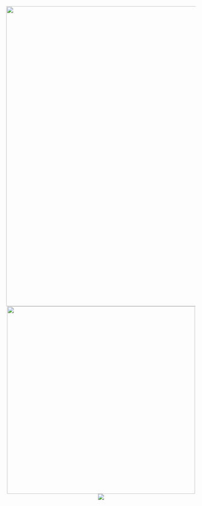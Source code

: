 <!-- ![header](https://capsule-render.vercel.app/api?type=waving&color=gradient&height=256&section=header&text=Hello%20World!&fontSize=75&animation=fadeIn&fontAlignY=38&desc=My%20name%20is%20Eugene,%20welcome%20to%20my%20GitHub%20profile!&descAlignY=51&descAlign=62)
 -->

<div id="header" align="center">
  <img src="https://capsule-render.vercel.app/api?type=waving&color=gradient&height=256&section=header&text=Hello%20World!&fontSize=75&animation=fadeIn&fontAlignY=38&desc=My%20name%20is%20Eugene,%20welcome%20to%20my%20GitHub%20profile!&descAlignY=51&descAlign=62" width="800"/>
</div>

<div id="header" align="center">
  <img src="https://readme-typing-svg.herokuapp.com?color=%2336BCF7&lines=Im+computer+science+student" width="500"/>
</div>

<div align="center">
  <img aalign="center" src=https://metrics.lecoq.io/YouJhin-Exception?template=classic&base.activity=0&base.community=0&base.metadata=0&isocalendar=1&languages=1&base=header%2C%20activity%2C%20community%2C%20repositories%2C%20metadata&base.indepth=false&base.hireable=false&base.skip=false&isocalendar=false&isocalendar.duration=full-year&languages=false&languages.limit=8&languages.threshold=0%25&languages.other=false&languages.colors=github&languages.sections=most-used&languages.indepth=false&languages.analysis.timeout=15&languages.analysis.timeout.repositories=7.5&languages.categories=markup%2C%20programming&languages.recent.categories=markup%2C%20programming&languages.recent.load=300&languages.recent.days=14&config.timezone=Europe%2FMoscow
</div>


<!-- <h1>
  good day
  <img src="https://media.giphy.com/media/hvRJCLFzcasrR4ia7z/giphy.gif" width="30px"/>
</h1> -->


<!-- [![Typing SVG](https://readme-typing-svg.herokuapp.com?color=%2336BCF7&lines=Computer+science+student)](https://git.io/typing-svg) -->

<!-- My name is Eugene, and i am a novice programmer from Russia <img src="https://media.giphy.com/media/WUlplcMpOCEmTGBtBW/giphy.gif" width="30"> -->

<!-- - :telescope: I’m working as a Software Engineer and contributing to frontend and backend for building web applications.

- :seedling: Exploring Technical Content Writing.


- :telescope: I’m working as a Software Engineer and contributing to frontend and backend for building web applications.

- :seedling: Exploring Technical Content Writing.
 -->
